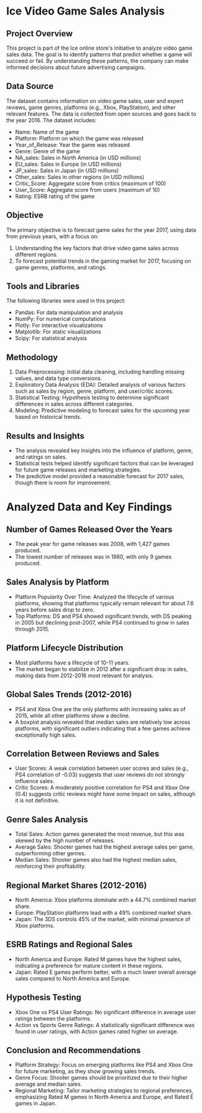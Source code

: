 # Ice Video Game Sales Analysis
## Project Overview
This project is part of the Ice online store's initiative to analyze video game sales data. The goal is to identify patterns that predict whether a game will succeed or fail. By understanding these patterns, the company can make informed decisions about future advertising campaigns.

## Data Source
The dataset contains information on video game sales, user and expert reviews, game genres, platforms (e.g., Xbox, PlayStation), and other relevant features. The data is collected from open sources and goes back to the year 2016. The dataset includes:

- Name: Name of the game
- Platform: Platform on which the game was released
- Year_of_Release: Year the game was released
- Genre: Genre of the game
- NA_sales: Sales in North America (in USD millions)
- EU_sales: Sales in Europe (in USD millions)
- JP_sales: Sales in Japan (in USD millions)
- Other_sales: Sales in other regions (in USD millions)
- Critic_Score: Aggregate score from critics (maximum of 100)
- User_Score: Aggregate score from users (maximum of 10)
- Rating: ESRB rating of the game

## Objective
The primary objective is to forecast game sales for the year 2017, using data from previous years, with a focus on:

1. Understanding the key factors that drive video game sales across different regions.
2. To forecast potential trends in the gaming market for 2017, focusing on game genres, platforms, and ratings.

## Tools and Libraries
The following libraries were used in this project:

- Pandas: For data manipulation and analysis
- NumPy: For numerical computations
- Plotly: For interactive visualizations
- Matplotlib: For static visualizations
- Scipy: For statistical analysis

## Methodology
1. Data Preprocessing: Initial data cleaning, including handling missing values, and data type conversions.
2. Exploratory Data Analysis (EDA): Detailed analysis of various factors such as sales by region, genre, platform, and user/critic scores.
3. Statistical Testing: Hypothesis testing to determine significant differences in sales across different categories.
4. Modeling: Predictive modeling to forecast sales for the upcoming year based on historical trends.

## Results and Insights
- The analysis revealed key insights into the influence of platform, genre, and ratings on sales.
- Statistical tests helped identify significant factors that can be leveraged for future game releases and marketing strategies.
- The predictive model provided a reasonable forecast for 2017 sales, though there is room for improvement.

# Analyzed Data and Key Findings 
## Number of Games Released Over the Years
- The peak year for game releases was 2008, with 1,427 games produced.
- The lowest number of releases was in 1980, with only 9 games produced.
## Sales Analysis by Platform
- Platform Popularity Over Time: Analyzed the lifecycle of various platforms, showing that platforms typically remain relevant for about 7.6 years before sales drop to zero.
- Top Platforms: DS and PS4 showed significant trends, with DS peaking in 2005 but declining post-2007, while PS4 continued to grow in sales through 2015.
## Platform Lifecycle Distribution
- Most platforms have a lifecycle of 10-11 years.
- The market began to stabilize in 2012 after a significant drop in sales, making data from 2012-2016 most relevant for analysis.
## Global Sales Trends (2012-2016)
- PS4 and Xbox One are the only platforms with increasing sales as of 2015, while all other platforms show a decline.
- A boxplot analysis revealed that median sales are relatively low across platforms, with significant outliers indicating that a few games achieve exceptionally high sales.
## Correlation Between Reviews and Sales
- User Scores: A weak correlation between user scores and sales (e.g., PS4 correlation of -0.03) suggests that user reviews do not strongly influence sales.
- Critic Scores: A moderately positive correlation for PS4 and Xbox One (0.4) suggests critic reviews might have some impact on sales, although it is not definitive.
## Genre Sales Analysis
- Total Sales: Action games generated the most revenue, but this was skewed by the high number of releases.
- Average Sales: Shooter games had the highest average sales per game, outperforming other genres.
- Median Sales: Shooter games also had the highest median sales, reinforcing their profitability.
## Regional Market Shares (2012-2016)
- North America: Xbox platforms dominate with a 44.7% combined market share.
- Europe: PlayStation platforms lead with a 49% combined market share.
- Japan: The 3DS controls 45% of the market, with minimal presence of Xbox platforms.
## ESRB Ratings and Regional Sales
- North America and Europe: Rated M games have the highest sales, indicating a preference for mature content in these regions.
- Japan: Rated E games perform better, with a much lower overall average sales compared to North America and Europe.
## Hypothesis Testing
- Xbox One vs PS4 User Ratings: No significant difference in average user ratings between the platforms.
- Action vs Sports Genre Ratings: A statistically significant difference was found in user ratings, with Action games rated higher on average.
## Conclusion and Recommendations
- Platform Strategy: Focus on emerging platforms like PS4 and Xbox One for future marketing, as they show growing sales trends.
- Genre Focus: Shooter games should be prioritized due to their higher average and median sales.
- Regional Marketing: Tailor marketing strategies to regional preferences, emphasizing Rated M games in North America and Europe, and Rated E games in Japan.
